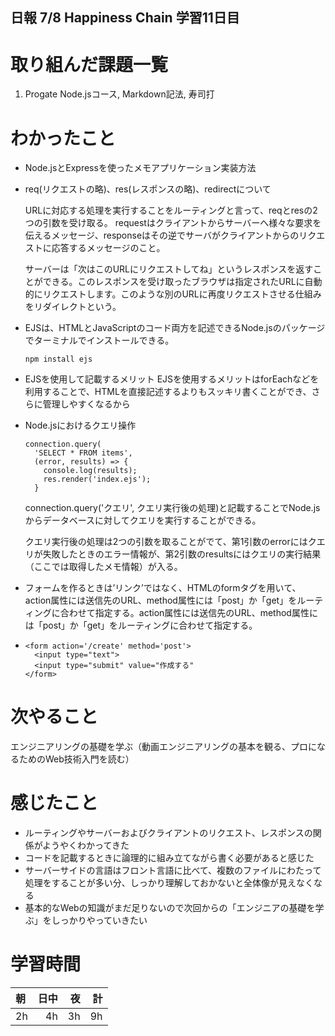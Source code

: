 ## 日報 7/8 Happiness Chain 学習11日目

# 取り組んだ課題一覧 
1. Progate Node.jsコース, Markdown記法, 寿司打

# わかったこと

+ Node.jsとExpressを使ったメモアプリケーション実装方法
+ req(リクエストの略)、res(レスポンスの略)、redirectについて
  
  URLに対応する処理を実行することをルーティングと言って、reqとresの2つの引数を受け取る。
  requestはクライアントからサーバーへ様々な要求を伝えるメッセージ、responseはその逆でサーバがクライアントからのリクエストに応答するメッセージのこと。
  
  サーバーは「次はこのURLにリクエストしてね」というレスポンスを返すことができる。このレスポンスを受け取ったブラウザは指定されたURLに自動的にリクエストします。このような別のURLに再度リクエストさせる仕組みをリダイレクトという。

+ EJSは、HTMLとJavaScriptのコード両方を記述できるNode.jsのパッケージでターミナルでインストールできる。
  ```
  npm install ejs
  ```
  
+ EJSを使用して記載するメリット
  EJSを使用するメリットはforEachなどを利用することで、HTMLを直接記述するよりもスッキリ書くことができ、さらに管理しやすくなるから

+ Node.jsにおけるクエリ操作
  ```
  connection.query(
    'SELECT * FROM items',
    (error, results) => {
      console.log(results);
      res.render('index.ejs');
    }
  ```
  connection.query('クエリ', クエリ実行後の処理)と記載することでNode.jsからデータベースに対してクエリを実行することができる。

  クエリ実行後の処理は2つの引数を取ることがでて、第1引数のerrorにはクエリが失敗したときのエラー情報が、第2引数のresultsにはクエリの実行結果（ここでは取得したメモ情報）が入る。

+ フォームを作るときは’リンク’ではなく、HTMLのformタグを用いて、action属性には送信先のURL、method属性には「post」か「get」をルーティングに合わせて指定する。action属性には送信先のURL、method属性には「post」か「get」をルーティングに合わせて指定する。
+ ```
  <form action='/create' method='post'>
    <input type="text">
    <input type="submit" value="作成する"
  </form>
  ```
  

# 次やること
エンジニアリングの基礎を学ぶ（動画エンジニアリングの基本を観る、プロになるためのWeb技術入門を読む）

# 感じたこと

+ ルーティングやサーバーおよびクライアントのリクエスト、レスポンスの関係がようやくわかってきた
+ コードを記載するときに論理的に組み立てながら書く必要があると感じた
+ サーバーサイドの言語はフロント言語に比べて、複数のファイルにわたって処理をすることが多い分、しっかり理解しておかないと全体像が見えなくなる
+ 基本的なWebの知識がまだ足りないので次回からの「エンジニアの基礎を学ぶ」をしっかりやっていきたい

  
# 学習時間

| 朝           | 日中          | 夜              | 計              |
| :----------|------------:|-------------:|-------------:|
| 2h           | 4h            | 3h              |  9h            |
